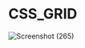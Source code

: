 # CSS_GRID
![Screenshot (265)](https://user-images.githubusercontent.com/73154390/153802112-b2054e76-9d19-4e04-b915-250f82667565.png)
